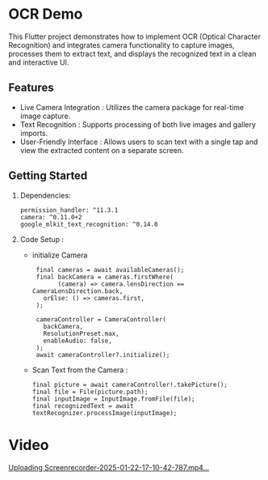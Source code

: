 

# OCR Demo
This Flutter project demonstrates how to implement OCR (Optical Character Recognition) and integrates camera functionality to capture images, processes them to extract text, and displays the recognized text in a clean and interactive UI.


## Features 

- Live Camera Integration : Utilizes the camera package for real-time image capture.
- Text Recognition : Supports processing of both live images and gallery imports.
- User-Friendly Interface : Allows users to scan text with a single tap and view the extracted content on a separate screen.

## Getting Started

1) Dependencies:
   ```
   permission_handler: ^11.3.1
   camera: ^0.11.0+2
   google_mlkit_text_recognition: ^0.14.0
   ```
2) Code Setup :

   - initialize Camera
     ```
      final cameras = await availableCameras();
      final backCamera = cameras.firstWhere(
            (camera) => camera.lensDirection == CameraLensDirection.back,
        orElse: () => cameras.first,
      );

      cameraController = CameraController(
        backCamera,
        ResolutionPreset.max,
        enableAudio: false,
      );
      await cameraController?.initialize();

     ```
   - Scan Text from the Camera :
     
     ```
     final picture = await cameraController!.takePicture();
     final file = File(picture.path);
     final inputImage = InputImage.fromFile(file);
     final recognizedText = await textRecognizer.processImage(inputImage);
     ```
# Video
  
  [Uploading Screenrecorder-2025-01-22-17-10-42-787.mp4…](https://github.com/user-attachments/assets/630343f8-bad9-4f48-8c73-d674b23f66a1)



